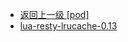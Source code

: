 - [返回上一级 [pod]](page/服务部署/Nginx/模板/nginx-1.24.0/Openresty/openresty-1.21.4.3-win64/pod/)
- [lua-resty-lrucache-0.13](page/服务部署/Nginx/模板/nginx-1.24.0/Openresty/openresty-1.21.4.3-win64/pod/lua-resty-lrucache-0.13/)
